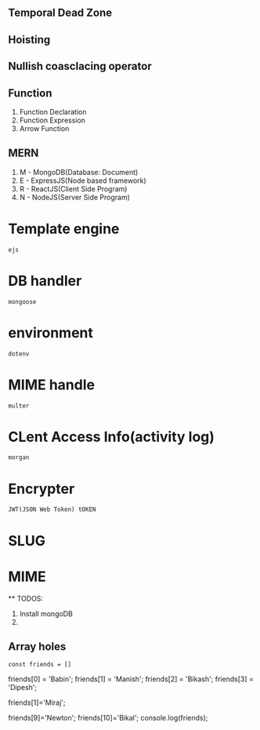 ## Temporal Dead Zone
## Hoisting
## Nullish coasclacing operator
## Function 
1. Function Declaration
2. Function Expression
3. Arrow Function
## MERN

1. M - MongoDB(Database: Document)
2. E - ExpressJS(Node based framework)
3. R - ReactJS(Client Side Program)
4. N - NodeJS(Server Side Program)

# Template engine 
    ejs

# DB handler
    mongoose

# environment
    dotenv

# MIME handle
    multer

# CLent Access Info(activity log)
    morgan
 
# Encrypter
    JWT(JSON Web Token) tOKEN 
# SLUG

# MIME


** TODOS:
1. Install mongoDB
2. 


## Array holes
    const friends = []
friends[0] = 'Babin';
friends[1] = 'Manish';
friends[2] = 'Bikash';
friends[3] = 'Dipesh';


friends[1]='Miraj';

friends[9]='Newton';
friends[10]='Bikal';
console.log(friends);
